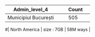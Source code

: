 | Admin_level_4        |   |   | Count |   |
|----------------------|---|---|-------|---|
| Municipiul București |   |   | 505   |   |

#| North America | size : 7GB | 58M ways |

